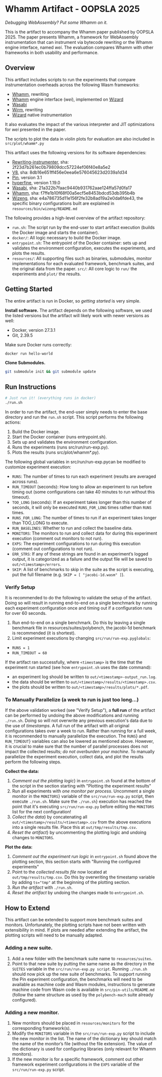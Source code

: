 # Whamm Artifact - OOPSLA 2025 #

_Debugging WebAssembly? Put some Whamm on it._

This is the artifact to accompany the Whamm paper published by OOPSLA 2025.
The paper presents Whamm, a framework for WebAssembly instrumentation that can instrument
via bytecode rewriting or the Whamm engine interface, named _wei_. The evaluation compares
Whamm with other frameworks in both usability and performance.

## Overview ##

This artifact includes scripts to run the experiments that compare instrumentation overheads across the following Wasm frameworks:
- [Whamm](https://github.com/ejrgilbert/whamm), rewriting
- [Whamm](https://github.com/ejrgilbert/whamm) engine interface (_wei_), implemented on [Wizard](https://github.com/titzer/wizard-engine)
- [Wasabi](http://wasabi.software-lab.org/)
- [Wirm](https://github.com/composablesys/wirm), rewriting
- [Wizard](https://github.com/titzer/wizard-engine) native instrumentation

It also evaluates the impact of the various interpreter and JIT optimizations for _wei_ presented in the paper.

The scripts to plot the data in violin plots for evaluation are also included in `src/plot/whamm*.py`

This artifact uses the following versions for its software dependencies:
- [Rewriting-instrumenter](https://github.com/ejrgilbert/rewriting-instrumenter), sha: 2f23d7b261ec0b79809dcc57224ef06f40e8a5e2
- [V8](https://v8.dev/docs/source-code), sha: 8db16e651ff456e0eea6e576045623d2039a1d34
- [Pin](https://www.intel.com/content/www/us/en/developer/articles/tool/pin-a-dynamic-binary-instrumentation-tool.html), version 3.1
- [hyperfine](https://github.com/sharkdp/hyperfine), version 1.19.0
- [Wasabi](https://github.com/danleh/wasabi), sha: 21a322b7faac9440b931762aae124ffa57d0fa17
- [Whamm](https://github.com/ejrgilbert/whamm), sha: f7ffe1b10f68f00a5ecf5e8453bdcd53db395b4b
- [Wizeng](https://github.com/ejrgilbert/wizard-engine), sha: e4a786735d11e156f2fe32b8ad19a2e0da6fde43, the specific binary configurations built are explained in `resources/bin/wizeng/README.md`

The following provides a high-level overview of the artifact repository:
- `run.sh`: The script run by the end-user to start artifact execution (builds the Docker image and starts the container).
- `docker/`: All logic necessary to build the Docker image.
- `entrypoint.sh`: The entrypoint of the Docker container: sets up and validates the environment configuration, executes the experiments, and plots the results.
- `resources/`: All supporting files such as binaries, submodules, monitor implementations for each evaluated framework, benchmark suites, and the original data from the paper.
`src/`: All core logic to `run/` the experiments and `plot/` the results.

## Getting Started ##

The entire artifact is run in Docker, so _getting started_ is very simple.

**Install software.** The artifact depends on the following software, we used the listed versions but the artifact will likely work with newer versions as well:
- Docker, version 27.3.1
- Git, 2.39.5

Make sure Docker runs correctly:
```bash
docker run hello-world
```

**Clone Submodules.**
```bash
git submodule init && git submodule update
```

## Run Instructions ##

```bash
# Just run it! (everything runs in docker)
./run.sh
```

In order to run the artifact, the end-user simply needs to enter the base directory and run the `run.sh` script. This script performs the following actions:
1. Build the Docker image.
2. Start the Docker container (runs entrypoint.sh).
3. Sets up and validates the environment configuration.
4. Runs the experiments (runs src/run/run-exp.py).
5. Plots the results (runs src/plot/whamm*.py).

The following global variables in src/run/run-exp.pycan be modified to customize experiment execution:
- `RUNS`: The number of times to run each experiment (results are averaged across runs).
- `RUN_TIMEOUT` (seconds): How long to allow an experiment to run before timing out (some configurations can take 40 minutes to run without this timeout).
- `TOO_LONG` (seconds): If an experiment takes longer than this number of seconds, it will only be executed `RUNS_FOR_LONG` times rather than `RUNS` times.
- `RUNS_FOR_LONG`: The number of times to run if an experiment takes longer than TOO_LONG
to execute.
- `RUN_BASELINES`: Whether to run and collect the baseline data.
- `MONITORS`: The monitors to run and collect data for during this experiment execution (comment out monitors to not run).
- `EXPS`: The experiment configurations to run during this execution (comment out configurations to not run).
- `ERR_STRS`: If any of these strings are found in an experiment’s logged output, it is categorized as a failure and the output file will be saved to `out/<timestamp>/errors`.
- `SKIP`: A list of benchmarks to skip in the suite as the script is executing, put the full filename (e.g. `SKIP = [ "jacobi-1d.wasm" ]`).

### Verify Setup ###

It is recommended to do the following to validate the setup of the artifact. Doing so will result  in running end-to-end on a single benchmark by running each experiment configuration once and  timing out if a configuration runs for over 60 seconds.
1. Run end-to-end on a single benchmark. Do this by leaving a single benchmark file in resources/suites/polybench, the jacobi-1d benchmark is recommended (it is shortest).
2. Limit experiment executions by changing `src/run/run-exp.pyglobals`:
- `RUNS = 1`
- `RUN_TIMEOUT = 60`

If the artifact ran successfully, where `<timestamp>` is the time that the experiment run started (see how `entrypoint.sh` uses the date command):
- an experiment log should be written to `out/<timestamp>-output_run.log`.
- the data should be written to `out/<timestamp>/results/<timestamp>.csv`.
- the plots should be written to `out/<timestamp>/results/plots/*.pdf`.

### To Manually Parallelize (a week to run is just too long...) ###

If the above validation worked (see "Verify Setup"), a **full run** of the artifact can be performed by undoing the above modifications and running `./run.sh`.
Doing so will not overwrite any previous execution's data due to the use of _timestamps_.
A full run of the artifact with all original configurations takes over a week to run.
Rather than running for a full week, it is recommended to manually parallelize the execution.
The `RUNS`} and `RUN_TIMEOUT`} variables can also be lowered as mentioned above.
However, it is crucial to make sure that the number of parallel processes does not impact the collected results; _do not overburden your machine_.
To manually parallelize the experiment execution, collect data, and plot the results perform the following steps.

**Collect the data:**
1. _Comment out the plotting logic_} in `entrypoint.sh` found at the bottom of the script in the section starting with "Plotting the experiment results"
2. Run all experiments with _one monitor per process_.
   Uncomment a single monitor in the `MONITORS`} variable of the `src/run/run-exp.py` script, then execute `./run.sh`. 
   Make sure the `./run.sh`} execution has reached the point that it's executing `src/run/run-exp.py` before editing the `MONITORS` list for the next configuration!
3. _Collect the data_} by concatenating all `out/<timestamp>/results/<timestamp>.csv` from the above executions into a single results file.
   Place this at `out/tmp/results/tmp.csv`.
4. _Reset the artifact_} by uncommenting the plotting logic and undoing changes to `MONITORS`.

**Plot the data:**
1. _Comment out the experiment run logic_ in `entrypoint.sh` found above the plotting section, this section starts with "Running the configured experiments"
2. Point to the _collected results file_ now located at `out/tmp/results/tmp.csv`.
   Do this by overwriting the timestamp variable by adding `ts="tmp"` at the beginning of the plotting section.
3. _Run the artifact_ with `./run.sh`.
4. _Reset the artifact_ by undoing the changes made to `entrypoint.sh`.

## How to Extend ##

This artifact can be extended to support more benchmark suites and monitors. Unfortunately, the
plotting scripts have not been written with extensibility in mind. If plots are needed after extending
the artifact, the plotting scripts will need to be manually adapted.
 
### Adding a new suite. ###
1. Add a new folder with the benchmark suite name to `resources/suites`.
2. Point to that new suite by putting the same name as the directory in the `SUITES` variable in the `src/run/run-exp.py script`.
   Running `./run.sh` should now pick up the new suite of benchmarks.
   To support running the Pin experiment configuration, the benchmarks will need to be available as machine code and Wasm modules, instructions to generate machine code from Wasm code is available in `src/pin-utils/README.md` (follow the same structure as used by the `polybench-mach` suite already configured).

### Adding a new monitor. ###
1. New monitors should be placed in `resources/monitors` for the corresponding framework(s).
2. Modify the `MONITORS` variable in the `src/run/run-exp.py` script to include the new monitor in the list. The name of the dictionary key should match the name of the monitor’s file (without the file extension). The value of the dictionary is used for configuring libraries (only relevant for Whamm monitors).
3. If the new monitor is for a specific framework, comment out other framework experiment
configurations in the `EXPS` variable of the `src/run/run-exp.py` script.
